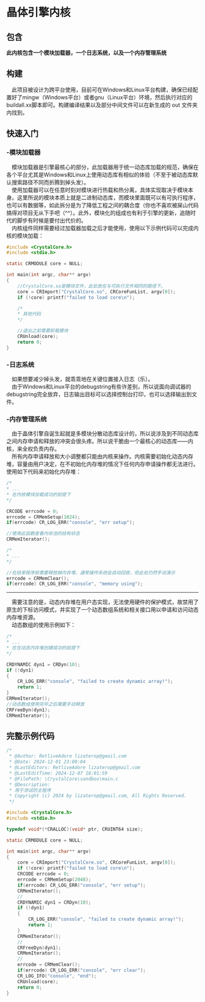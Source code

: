 ﻿<!--
 * @Author: RetliveAdore lizaterop@gmail.com
 * @Date: 2024-05-31 23:41:57
 * @LastEditors: RetliveAdore lizaterop@gmail.com
 * @LastEditTime: 2024-12-07 18:04:02
 * @FilePath: \CrystalCore\readme.md
 * @Description: 
 * Coptright (c) 2024 by RetliveAdore-lizaterop@gmail.com, All Rights Reserved. 
-->
# 晶体引擎内核
## 包含
__此内核包含一个模块加载器，一个日志系统，以及一个内存管理系统__
## 构建
&emsp;此项目被设计为跨平台使用，目前可在Windows和Linux平台构建，确保已经配置好了mingw（Windows平台）或者gnu（Linux平台）环境，然后执行对应的buildall.xx脚本即可。构建编译结果以及部分中间文件可以在新生成的 out 文件夹内找到。
## 快速入门
### -模块加载器
&emsp;模块加载器是引擎最核心的部分，此加载器用于统一动态库加载的规范，确保在各个平台尤其是Windows和Linux上使用动态库有相似的体验（不至于被动态库默认搜索路径不同而折腾到掉头发）。  
&emsp;使用加载器可以在任意时刻对模块进行热载和热分离，具体实现取决于模块本身。这里所说的模块本质上就是二进制动态库，而模块里面既可以有可执行程序，也可以有数据等，如此拆分是为了降低工程之间的耦合度（你也不喜欢被屎山代码搞得对项目无从下手吧（^^）。此外，模块化的组成也有利于引擎的更新，追随时代的脚步有时候是要付出代价的。  
&emsp;内核组件同样需要经过加载器加载之后才能使用，使用以下示例代码可以完成内核的模块加载：
~~~C
#include <CrystalCore.h>
#include <stdio.h>

static CRMODULE core = NULL;

int main(int argc, char** argv)
{
    //CrystalCore.so是模块文件，此处放在与可执行文件相同的路径下。
    core = CRImport("CrystalCore.so", CRCoreFunList, argv[0]);
    if (!core) printf("failed to load core\n");

    /*
    * 其他代码
    */

    //退出之前需要卸载模块
    CRUnload(core);
    return 0;
}
~~~
### -日志系统
&emsp;如果想要减少掉头发，就乖乖地在关键位置接入日志（乐）。  
&emsp;由于Windows和Linux平台的debugstring有些许差别，所以说面向调试器的debugstring完全放弃，日志输出目标可以选择控制台打印，也可以选择输出到文件。
### -内存管理系统
&emsp;由于晶体引擎自诞生起就是多模块分散动态库设计的，所以说涉及到不同动态库之间内存申请和释放的冲突会很头疼。所以说干脆由一个最核心的动态库——内核，来全权负责内存。  
&emsp;所有内存申请释放和大小调整都只能由内核来操作。内核需要初始化动态内存堆，容量由用户决定，在不初始化内存堆的情况下任何内存申请操作都无法进行。使用如下代码来初始化内存堆：
~~~C
/*
* ...
* 在内核模块加载成功的前提下
*/

CRCODE errcode = 0;
errcode = CRMemSetup(1024);
if(errcode) CR_LOG_ERR("console", "err setup");

//使用此函数查看内存池的结构状态
CRMemIterator();

/*
* ...
*/

//在结束程序前需要释放掉内存堆，通常操作系统会自动回收，但此处仍然手动演示
errcode = CRMemClear();
if(errcode) CR_LOG_ERR("console", "memory using");
~~~
***
&emsp;需要注意的是，动态内存堆在用户态实现，无法使用硬件的保护模式，故禁用了原生的下标访问模式，并实现了一个动态数组系统和相关接口用以申请和访问动态内存堆资源。  
&emsp;动态数组的使用示例如下：
~~~C
/*
* ...
* 在在动态内存堆创建成功的前提下
*/

CRDYNAMIC dyn1 = CRDyn(10);
if (!dyn1)
{
    CR_LOG_ERR("console", "failed to create dynamic array!");
    return 1;
}
CRMemIterator();
//动态数组使用完毕之后需要手动释放
CRFreeDyn(dyn1);
CRMemIterator();
~~~
## 完整示例代码
~~~C
/*
 * @Author: RetliveAdore lizaterop@gmail.com
 * @Date: 2024-12-01 23:09:04
 * @LastEditors: RetliveAdore lizaterop@gmail.com
 * @LastEditTime: 2024-12-07 18:01:59
 * @FilePath: \CrystalCore\sandbox\main.c
 * @Description: 
 * 用于测试的主程序 
 * Copyright (c) 2024 by lizaterop@gmail.com, All Rights Reserved. 
 */

#include <CrystalCore.h>
#include <stdio.h>

typedef void*(*CRALLOC)(void* ptr, CRUINT64 size);

static CRMODULE core = NULL;

int main(int argc, char** argv)
{
    core = CRImport("CrystalCore.so", CRCoreFunList, argv[0]);
    if (!core) printf("failed to load core\n");
    CRCODE errcode = 0;
    errcode = CRMemSetup(2048);
    if(errcode) CR_LOG_ERR("console", "err setup");
    CRMemIterator();
    //
    CRDYNAMIC dyn1 = CRDyn(10);
    if (!dyn1)
    {
        CR_LOG_ERR("console", "failed to create dynamic array!");
        return 1;
    }
    CRMemIterator();
    //
    CRFreeDyn(dyn1);
    CRMemIterator();
    //
    errcode = CRMemClear();
    if(errcode) CR_LOG_ERR("console", "err clear");
    CR_LOG_IFO("console", "end");
    CRUnload(core);
    return 0;
}
~~~